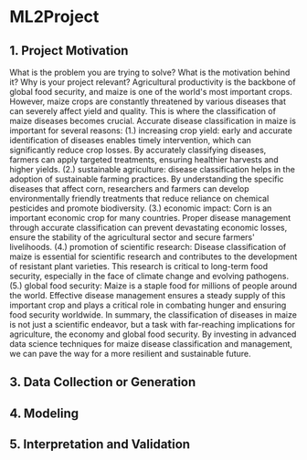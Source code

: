 # ML2Project
## 1. Project Motivation
   What is the problem you are trying to solve? What is the motivation behind it? Why is your project relevant?
   Agricultural productivity is the backbone of global food security, and maize is one of the world's most important crops. However, maize crops are constantly threatened by various diseases    that can severely affect yield and quality. This is where the classification of maize diseases becomes crucial.
   Accurate disease classification in maize is important for several reasons:
(1.) increasing crop yield: early and accurate identification of diseases enables timely intervention, which can significantly reduce crop losses. By accurately classifying diseases, farmers can apply targeted treatments, ensuring healthier harvests and higher yields.
(2.) sustainable agriculture: disease classification helps in the adoption of sustainable farming practices. By understanding the specific diseases that affect corn, researchers and farmers can develop environmentally friendly treatments that reduce reliance on chemical pesticides and promote biodiversity.
(3.) economic impact: Corn is an important economic crop for many countries. Proper disease management through accurate classification can prevent devastating economic losses, ensure the stability of the agricultural sector and secure farmers' livelihoods.
(4.) promotion of scientific research: Disease classification of maize is essential for scientific research and contributes to the development of resistant plant varieties. This research is critical to long-term food security, especially in the face of climate change and evolving pathogens.
(5.) global food security: Maize is a staple food for millions of people around the world. Effective disease management ensures a steady supply of this important crop and plays a critical role in combating hunger and ensuring food security worldwide.
   In summary, the classification of diseases in maize is not just a scientific endeavor, but a task with far-reaching implications for agriculture, the economy and global food security.     By investing in advanced data science techniques for maize disease classification and management, we can pave the way for a more resilient and sustainable future.

## 3. Data Collection or Generation

## 4. Modeling

## 5. Interpretation and Validation
